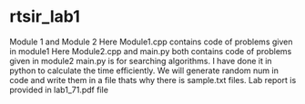 # rtsir_lab1
Module 1 and Module 2
Here Module1.cpp contains code of problems given in module1
Here Module2.cpp and main.py both contains code of problems given in module2
main.py is for searching algorithms. I have done it in python to calculate the time efficiently.
We will generate random num in code and write them in a file thats why there is sample.txt files.
Lab report is provided in lab1_71.pdf file
